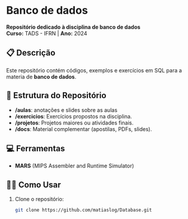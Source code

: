 # Banco de dados

**Repositório dedicado à disciplina de banco de dados**  
**Curso:** TADS - IFRN | **Ano:** 2024  

## 📋 Descrição  
Este repositório contém códigos, exemplos e exercícios em SQL para a materia de **banco de dados**.

## 📂 Estrutura do Repositório  
- **/aulas**: anotações e slides sobre as aulas
- **/exercicios**: Exercícios propostos na disciplina.  
- **/projetos**: Projetos maiores ou atividades finais.  
- **/docs**: Material complementar (apostilas, PDFs, slides).  

## 💻 Ferramentas
- **MARS** (MIPS Assembler and Runtime Simulator)  


## 🧑‍🎓 Como Usar  
1. Clone o repositório:  
   ```bash
   git clone https://github.com/matiaslog/Database.git
